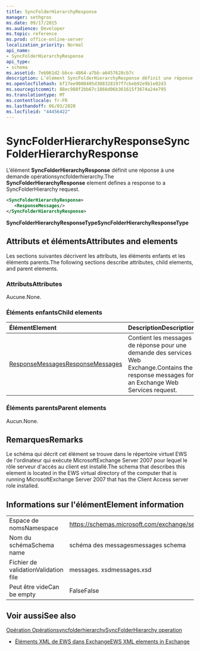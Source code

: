 ```yaml
---
title: SyncFolderHierarchyResponse
manager: sethgros
ms.date: 09/17/2015
ms.audience: Developer
ms.topic: reference
ms.prod: office-online-server
localization_priority: Normal
api_name:
- SyncFolderHierarchyResponse
api_type:
- schema
ms.assetid: 7e6061d2-bbce-4864-a7bb-a6457628cb7c
description: L’élément SyncFolderHierarchyResponse définit une réponse à une demande Opérationsyncfolderhierarchy.
ms.openlocfilehash: bf17ee9080405d308328197f7cbeb92e9b1e02d3
ms.sourcegitcommit: 88ec988f2bb67c1866d06b361615f3674a24e795
ms.translationtype: MT
ms.contentlocale: fr-FR
ms.lasthandoff: 06/03/2020
ms.locfileid: "44456422"
---
```

# <a name="syncfolderhierarchyresponse"></a><span data-ttu-id="c6176-103">SyncFolderHierarchyResponse</span><span class="sxs-lookup"><span data-stu-id="c6176-103">SyncFolderHierarchyResponse</span></span>

<span data-ttu-id="c6176-104">L’élément **SyncFolderHierarchyResponse** définit une réponse à une demande opérationsyncfolderhierarchy.</span><span class="sxs-lookup"><span data-stu-id="c6176-104">The **SyncFolderHierarchyResponse** element defines a response to a SyncFolderHierarchy request.</span></span> 
  
```xml
<SyncFolderHierarchyResponse>
   <ResponseMessages/>
</SyncFolderHierarchyResponse>
```

 <span data-ttu-id="c6176-105">**SyncFolderHierarchyResponseType**</span><span class="sxs-lookup"><span data-stu-id="c6176-105">**SyncFolderHierarchyResponseType**</span></span>
## <a name="attributes-and-elements"></a><span data-ttu-id="c6176-106">Attributs et éléments</span><span class="sxs-lookup"><span data-stu-id="c6176-106">Attributes and elements</span></span>

<span data-ttu-id="c6176-107">Les sections suivantes décrivent les attributs, les éléments enfants et les éléments parents.</span><span class="sxs-lookup"><span data-stu-id="c6176-107">The following sections describe attributes, child elements, and parent elements.</span></span>
  
### <a name="attributes"></a><span data-ttu-id="c6176-108">Attributs</span><span class="sxs-lookup"><span data-stu-id="c6176-108">Attributes</span></span>

<span data-ttu-id="c6176-109">Aucune.</span><span class="sxs-lookup"><span data-stu-id="c6176-109">None.</span></span>
  
### <a name="child-elements"></a><span data-ttu-id="c6176-110">Éléments enfants</span><span class="sxs-lookup"><span data-stu-id="c6176-110">Child elements</span></span>

|<span data-ttu-id="c6176-111">**Élément**</span><span class="sxs-lookup"><span data-stu-id="c6176-111">**Element**</span></span>|<span data-ttu-id="c6176-112">**Description**</span><span class="sxs-lookup"><span data-stu-id="c6176-112">**Description**</span></span>|
|:-----|:-----|
|[<span data-ttu-id="c6176-113">ResponseMessages</span><span class="sxs-lookup"><span data-stu-id="c6176-113">ResponseMessages</span></span>](responsemessages.md) <br/> |<span data-ttu-id="c6176-114">Contient les messages de réponse pour une demande des services Web Exchange.</span><span class="sxs-lookup"><span data-stu-id="c6176-114">Contains the response messages for an Exchange Web Services request.</span></span>  <br/> |
   
### <a name="parent-elements"></a><span data-ttu-id="c6176-115">Éléments parents</span><span class="sxs-lookup"><span data-stu-id="c6176-115">Parent elements</span></span>

<span data-ttu-id="c6176-116">Aucun.</span><span class="sxs-lookup"><span data-stu-id="c6176-116">None.</span></span>
  
## <a name="remarks"></a><span data-ttu-id="c6176-117">Remarques</span><span class="sxs-lookup"><span data-stu-id="c6176-117">Remarks</span></span>

<span data-ttu-id="c6176-118">Le schéma qui décrit cet élément se trouve dans le répertoire virtuel EWS de l'ordinateur qui exécute MicrosoftExchange Server 2007 pour lequel le rôle serveur d'accès au client est installé.</span><span class="sxs-lookup"><span data-stu-id="c6176-118">The schema that describes this element is located in the EWS virtual directory of the computer that is running MicrosoftExchange Server 2007 that has the Client Access server role installed.</span></span>
  
## <a name="element-information"></a><span data-ttu-id="c6176-119">Informations sur l'élément</span><span class="sxs-lookup"><span data-stu-id="c6176-119">Element information</span></span>

|||
|:-----|:-----|
|<span data-ttu-id="c6176-120">Espace de noms</span><span class="sxs-lookup"><span data-stu-id="c6176-120">Namespace</span></span>  <br/> |https://schemas.microsoft.com/exchange/services/2006/messages  <br/> |
|<span data-ttu-id="c6176-121">Nom du schéma</span><span class="sxs-lookup"><span data-stu-id="c6176-121">Schema name</span></span>  <br/> |<span data-ttu-id="c6176-122">schéma des messages</span><span class="sxs-lookup"><span data-stu-id="c6176-122">messages schema</span></span>  <br/> |
|<span data-ttu-id="c6176-123">Fichier de validation</span><span class="sxs-lookup"><span data-stu-id="c6176-123">Validation file</span></span>  <br/> |<span data-ttu-id="c6176-124">messages. xsd</span><span class="sxs-lookup"><span data-stu-id="c6176-124">messages.xsd</span></span>  <br/> |
|<span data-ttu-id="c6176-125">Peut être vide</span><span class="sxs-lookup"><span data-stu-id="c6176-125">Can be empty</span></span>  <br/> |<span data-ttu-id="c6176-126">False</span><span class="sxs-lookup"><span data-stu-id="c6176-126">False</span></span>  <br/> |
   
## <a name="see-also"></a><span data-ttu-id="c6176-127">Voir aussi</span><span class="sxs-lookup"><span data-stu-id="c6176-127">See also</span></span>



[<span data-ttu-id="c6176-128">Opération Opérationsyncfolderhierarchy</span><span class="sxs-lookup"><span data-stu-id="c6176-128">SyncFolderHierarchy operation</span></span>](syncfolderhierarchy-operation.md)


- [<span data-ttu-id="c6176-129">Éléments XML de EWS dans Exchange</span><span class="sxs-lookup"><span data-stu-id="c6176-129">EWS XML elements in Exchange</span></span>](ews-xml-elements-in-exchange.md)

